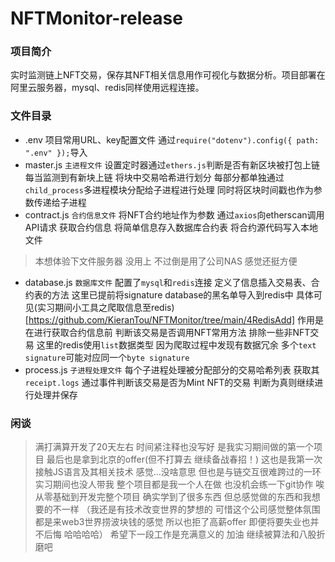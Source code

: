# NFTMonitor-release
### 项目简介
实时监测链上NFT交易，保存其NFT相关信息用作可视化与数据分析。项目部署在阿里云服务器，mysql、redis同样使用远程连接。
### 文件目录
- .env
项目常用URL、key配置文件 通过`require("dotenv").config({ path: ".env" });`导入
- master.js `主进程文件`
设置定时器通过`ethers.js`判断是否有新区块被打包上链 每当监测到有新块上链 将块中交易哈希进行划分 每部分都单独通过`child_process`多进程模块分配给子进程进行处理 同时将区块时间戳也作为参数传递给子进程
- contract.js `合约信息文件`
将NFT合约地址作为参数 通过`axios`向etherscan调用API请求 获取合约信息 将简单信息存入数据库合约表 将合约源代码写入本地文件
> 本想体验下文件服务器 没用上 不过倒是用了公司NAS 感觉还挺方便
- database.js `数据库文件`
配置了`mysql`和`redis`连接 定义了信息插入交易表、合约表的方法 这里已提前将signature database的黑名单导入到redis中 具体可见(实习期间小工具之爬取信息至redis)[https://github.com/KieranTou/NFTMonitor/tree/main/4RedisAdd] 作用是在进行获取合约信息前 判断该交易是否调用NFT常用方法 排除一些非NFT交易 这里的redis使用`list`数据类型 因为爬取过程中发现有数据冗余 多个`text signature`可能对应同一个`byte signature`
- process.js `子进程处理文件`
每个子进程处理被分配部分的交易哈希列表 获取其`receipt.logs` 通过事件判断该交易是否为Mint NFT的交易 判断为真则继续进行处理并保存
### 闲谈
> 满打满算开发了20天左右 时间紧注释也没写好 是我实习期间做的第一个项目 最后也是拿到北京的offer(但不打算去 继续备战春招！) 这也是我第一次接触JS语言及其相关技术 感觉...没啥意思 但也是与链交互很难跨过的一环 实习期间也没人带我 整个项目都是我一个人在做 也没机会练一下git协作 唉 从零基础到开发完整个项目 确实学到了很多东西 但总感觉做的东西和我想要的不一样 （我还是有技术改变世界的梦想的 可惜这个公司感觉整体氛围都是来web3世界捞波块钱的感觉 所以也拒了高薪offer 即便将要失业也并不后悔 哈哈哈哈）
> 希望下一段工作是充满意义的 加油 继续被算法和八股折磨吧